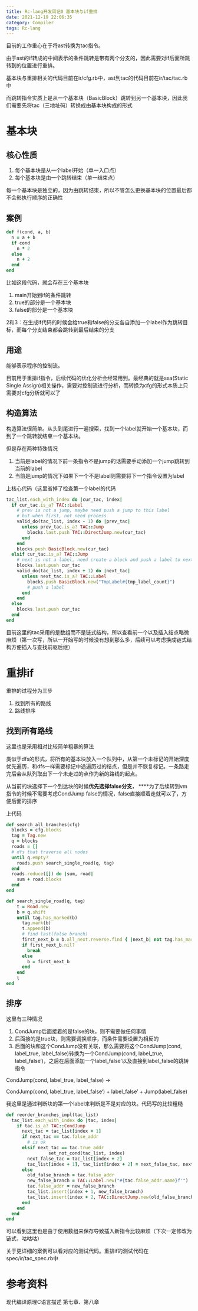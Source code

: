 ```yaml
---
title: Rc-lang开发周记0 基本块与if重排
date: 2021-12-19 22:06:35
category: Compiler
tags: Rc-lang
---
```


目前的工作重心在于将ast转换为tac指令。

由于ast的if转成的中间表示的条件跳转是带有两个分支的，因此需要对if后面所跳转到的位置进行重排。

基本块与重排相关的代码目前在ir/cfg.rb中，ast到tac的代码目前在ir/tac/tac.rb中

而跳转指令实质上是从一个基本块（BasicBlock）跳转到另一个基本块，因此我们需要先将tac（三地址码）转换成由基本块构成的形式

# 基本块

## 核心性质

1. 每个基本块是从一个label开始（单一入口点）
2. 每个基本块是由一个跳转结束（单一结束点）

每一个基本块是独立的，因为由跳转结束，所以不管怎么更换基本块的位置最后都不会影执行顺序的正确性

## 案例

```ruby
def f(cond, a, b)
  n = a + b
  if cond
    n * 2
  else
    n + 2
  end
end
```

比如这段代码，就会存在三个基本块

1. main开始到if的条件跳转
2. true的部分是一个基本块
3. false的部分是一个基本块

2和3：在生成if代码的时候会给true和false的分支各自添加一个label作为跳转目标，而每个分支结束都会跳转到最后结束的分支

## 用途

能够表示程序的控制流。

目前用于重排if指令，后续代码的优化分析会经常用到。最经典的就是ssa(Static Single Assign)相关操作，需要对控制流进行分析，而转换为cfg的形式本质上只需要对cfg分析就可以了

## 构造算法

构造算法很简单。从头到尾进行一遍搜索，找到一个label就开始一个基本块，而到了一个跳转就结束一个基本块。

但是存在两种特殊情况

1. 当前是label的情况下前一条指令不是jump的话需要手动添加一个jump跳转到当前的label
2. 当前是jump的情况下如果下一个不是label则需要将下一个指令设置为label

上核心代码（这里省掉了检查第一个label的代码

```ruby
tac_list.each_with_index do |cur_tac, index|
  if cur_tac.is_a? TAC::Label
    # prev is not a jump, maybe need push a jump to this label
    # but when first, not need process
    valid_do(tac_list, index - 1) do |prev_tac|
      unless prev_tac.is_a? TAC::Jump
        blocks.last.push TAC::DirectJump.new(cur_tac)
      end
    end
    blocks.push BasicBlock.new(cur_tac)
  elsif cur_tac.is_a? TAC::Jump
    # next is not a label, need create a block and push a label to next block
    blocks.last.push cur_tac
    valid_do(tac_list, index + 1) do |next_tac|
      unless next_tac.is_a? TAC::Label
        blocks.push BasicBlock.new("TmpLabel#{tmp_label_count}")
        # push a label
      end
    end
  else
    blocks.last.push cur_tac
  end
end
```

目前这里的tac采用的是数组而不是链式结构，所以查看前一个以及插入结点略微麻烦（第一次写，所以一开始写的时候没有想到那么多，后续可以考虑换成链式结构方便插入与查找前驱后继）

# 重排if

重排的过程分为三步

1. 找到所有的路线
2. 路线排序

## 找到所有路线

这里也是采用相对比较简单粗暴的算法

类似于dfs的形式，将所有的基本块放入一个队列中，从第一个未标记的开始深度优先遍历，和dfs一样需要标记中途遍历过的结点，但是并不恢复标记。一条路走完后会从队列取出下一个未走过的点作为新的路线的起点。

从当前的块选择下一个到达块的时候**优先选择false分支**， ****为了后续转到vm指令的时候不需要考虑CondJump false的情况，false直接顺着走就可以了，方便后面的排序

上代码

```ruby
def search_all_branches(cfg)
  blocks = cfg.blocks
  tag = Tag.new
  q = blocks
  roads = []
  # dfs that traverse all nodes
  until q.empty?
    roads.push search_single_road(q, tag)
  end
  roads.reduce([]) do |sum, road|
    sum + road.blocks
  end
end

def search_single_road(q, tag)
    t = Road.new
    b = q.shift
    until tag.has_marked(b)
      tag.mark(b)
      t.append(b)
      # find last(false branch)
      first_next_b = b.all_next.reverse.find { |next_b| not tag.has_marked(next_b) }
      if first_next_b.nil?
        break
      else
        b = first_next_b
      end
    end
    t
end
```

## 排序

这里有三种情况

1. CondJump后面接着的是false的块，则不需要做任何事情
2. 后面接的是true块，则需要调换顺序，而条件需要设置为相反的
3. 后面的块和这个CondJump没有关联，那么需要将这个CondJump(cond, label_true, label_false)转换为一个CondJump(cond, label_true, label_false‘)，之后在后面添加一个label_false’以及直接到label_false的跳转指令

CondJump(cond, label_true, label_false) →

CondJump(cond, label_true, label_false‘) + label_false’ + Jump(label_false)

我这里是通过判断块的第一个label来判断是不是对应的块。代码写的比较粗糙

```ruby
def reorder_branches_impl(tac_list)
  tac_list.each_with_index do |tac, index|
    if tac.is_a? TAC::CondJump
      next_tac = tac_list[index + 1]
      if next_tac == tac.false_addr
        # is ok
      elsif next_tac == tac.true_addr
				set_not_cond(tac_list, index)
        next_false_tac = tac_list[index + 2]
        tac_list[index + 1], tac_list[index + 2] = next_false_tac, next_tac
      else
        old_false_branch = tac.false_addr
        new_false_branch = TAC::Label.new("#{tac.false_addr.name}f'")
        tac.false_addr = new_false_branch
        tac_list.insert(index + 1, new_false_branch)
        tac_list.insert(index + 2, TAC::DirectJump.new(old_false_branch))
      end
    end
  end
end
```

可以看到这里也是由于使用数组来保存导致插入新指令比较麻烦（下次一定修改为链式，咕咕咕）

关于更详细的案例可以看对应的测试代码。重排if的测试代码在spec/ir/tac_spec.rb中

# 参考资料

现代编译原理C语言描述 第七章、第八章
